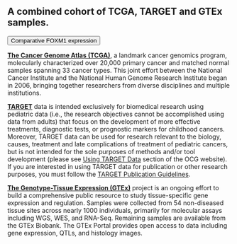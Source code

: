 ## A combined cohort of TCGA, TARGET and GTEx samples.

<button class="cohortButton" data-bookmark="bc7f3f46b042bcf5c099439c2816ff01">Comparative FOXM1 expression</button>

[**The Cancer Genome Atlas (TCGA)**](https://www.cancer.gov/about-nci/organization/ccg/research/structural-genomics/tcga), a landmark cancer genomics program, molecularly characterized over 20,000 primary cancer and matched normal samples spanning 33 cancer types. This joint effort between the National Cancer Institute and the National Human Genome Research Institute began in 2006, bringing together researchers from diverse disciplines and multiple institutions.

[**TARGET**](https://ocg.cancer.gov/programs/target) data is intended exclusively for biomedical research using pediatric data (i.e., the research objectives cannot be accomplished using data from adults) that focus on the development of more effective treatments, diagnostic tests, or prognostic markers for childhood cancers. Moreover, TARGET data can be used for research relevant to the biology, causes, treatment and late complications of treatment of pediatric cancers, but is not intended for the sole purposes of methods and/or tool development (please see [Using TARGET Data](https://ocg.cancer.gov/programs/target/using-target-data) section of the OCG website). If you are interested in using TARGET data for publication or other research purposes, you must follow the [TARGET Publication Guidelines](https://ocg.cancer.gov/programs/target/target-publication-guidelines).

[**The Genotype-Tissue Expression (GTEx)**](https://gtexportal.org/) project is an ongoing effort to build a comprehensive public resource to study tissue-specific gene expression and regulation. Samples were collected from 54 non-diseased tissue sites across nearly 1000 individuals, primarily for molecular assays including WGS, WES, and RNA-Seq. Remaining samples are available from the GTEx Biobank. The GTEx Portal provides open access to data including gene expression, QTLs, and histology images. 
